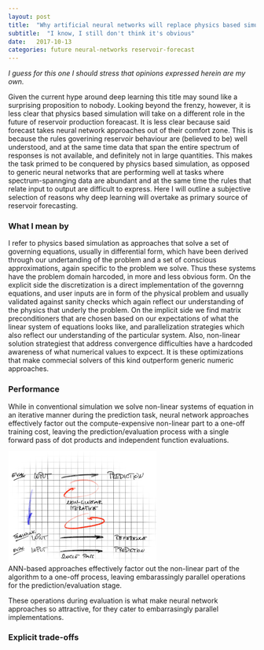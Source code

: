 ```yaml
---
layout: post
title:  "Why artificial neural networks will replace physics based simulation for reservoir performance forecasting"
subtitle:  "I know, I still don't think it's obvious"
date:   2017-10-13
categories: future neural-networks reservoir-forecast
---
```


*I guess for this one I should stress that opinions expressed herein are my own.*

Given the current hype around deep learning this title may sound like a surprising proposition to nobody. Looking beyond the frenzy, however, it is less clear that physics based simulation will take on a different role in the future of reservoir production foreacast. It is less clear because said forecast takes neural network approaches out of their comfort zone. This is because the rules goverining reservoir behaviour are (believed to be) well understood, and at the same time data that span the entire spectrum of responses is not available, and definitely not in large quantities. This makes the task primed to be conquered by physics based simulation, as opposed to generic neural networks that are performing well at tasks where spectrum-spannging data are abundant and at the same time the rules that relate input to output are difficult to express. Here I will outline a subjective selection of reasons why deep learning will overtake as primary source of reservoir forecasting.

### What I mean by

I refer to physics based simulation as approaches that solve a set of governing equations, usually in differential form, which have been derived through our undertanding of the problem and a set of conscious approximations, again specific to the problem we solve. Thus these systems have the problem domain harcoded, in more and less obvious form. On the explicit side the discretization is a direct implementation of the governng equations, and user inputs are in form of the physical problem and usually validated against sanity checks which again reflect our understanding of the physics that underly the problem. On the implicit side we find matrix preconditioners that are chosen based on our expectations of what the linear system of equations looks like, and parallelization strategies which also reflect our understanding of the particular system. Also, non-linear solution strategiest that address convergence difficulties have a hardcoded awareness of what numerical values to expcect. It is these optimizations that make commecial solvers of this kind outperform generic numeric approaches.

### Performance

While in conventional simulation we solve non-linear systems of equation in an iterative manner during the prediction task, neural network approaches effectively factor out the compute-expensive non-linear part to a one-off training cost, leaving the prediction/evaluation process with a single forward pass of dot products and independent function evaluations.

<div class="fig figcenter">
  <img src="/assets/ann-sim-iteration-singlepass.png" width="60%">
  <div class="figcaption">ANN-based approaches effectively factor out the non-linear part of the algorithm to a one-off process, leaving embarassingly parallel operations for the prediction/evaluation stage.</div>
</div>

These operations during evaluation is what make neural network approaches so attractive, for they cater to embarrasingly parallel implementations.

### Explicit trade-offs

